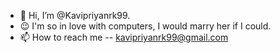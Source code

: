 - 👋 Hi, I’m @Kavipriyanrk99.
- 😉 I'm so in love with computers, I would marry her if I could.
- 📫 How to reach me -- kavipriyanrk99@gmail.com
<!---
Kavipriyanrk99/Kavipriyanrk99 is a ✨ special ✨ repository because its `README.md` (this file) appears on your GitHub profile.
You can click the Preview link to take a look at your changes.
--->
